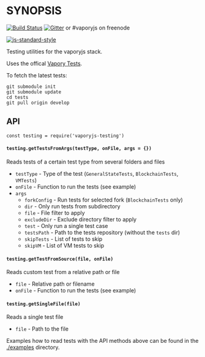 # SYNOPSIS  
[![Build Status](https://img.shields.io/travis/vaporyjs/vaporyjs-testing.svg?branch=master&style=flat-square)](https://travis-ci.org/vaporyjs/vaporyjs-testing)
[![Gitter](https://img.shields.io/gitter/room/vapory/vaporyjs-lib.svg?style=flat-square)]() or #vaporyjs on freenode  

[![js-standard-style](https://cdn.rawgit.com/feross/standard/master/badge.svg)](https://github.com/feross/standard)

Testing utilities for the vaporyjs stack.

Uses the offical [Vapory Tests](https://github.com/vaporyco/tests).

To fetch the latest tests:
```
git submodule init
git submodule update
cd tests
git pull origin develop
```

## API

```
const testing = require('vaporyjs-testing')
```

#### `testing.getTestsFromArgs(testType, onFile, args = {})`
Reads tests of a certain test type from several folders and files
- `testType` - Type of the test (``GeneralStateTests``, ``BlockchainTests``, ``VMTests``)
- `onFile` - Function to run the tests (see example)
- `args`
  - `forkConfig` - Run tests for selected fork (``BlockchainTests`` only)
  - `dir` - Only run tests from subdirectory
  - `file` - File filter to apply
  - `excludeDir` - Exclude directory filter to apply
  - `test` - Only run a single test case
  - `testsPath` - Path to the tests repository (without the ``tests`` dir)
  - `skipTests` - List of tests to skip
  - `skipVM` - List of VM tests to skip

#### `testing.getTestFromSource(file, onFile)`
Reads custom test from a relative path or file
- `file` - Relative path or filename
- `onFile` - Function to run the tests (see example)

#### `testing.getSingleFile(file)`
Reads a single test file
- `file` - Path to the file


Examples how to read tests with the API methods above can be found in 
the [./examples](./examples/) directory.
  
